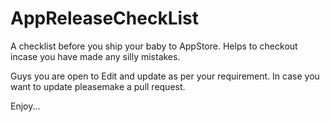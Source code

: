 # AppReleaseCheckList
A checklist before you ship your baby to AppStore. Helps to checkout incase you have made any silly mistakes. 


Guys you are open to Edit and update as per your requirement. In case you want to update pleasemake a pull request.

Enjoy...
